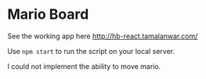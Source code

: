 # Mario Board

See the working app here http://hb-react.tamalanwar.com/

Use `npm start` to run the script on your local server.

I could not implement the ability to move mario.
